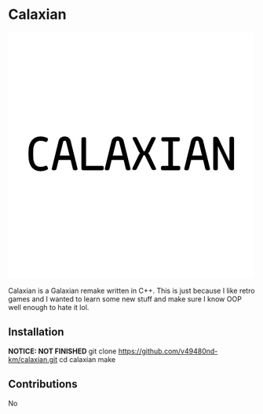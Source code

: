 # Calaxian
![image](../data/calaxian.png)

Calaxian is a Galaxian remake written in C++. This is just because I like retro
games and I wanted to learn some new stuff and make sure I know OOP well enough
to hate it lol.

## Installation
**NOTICE: NOT FINISHED**
git clone https://github.com/v49480nd-km/calaxian.git
cd calaxian
make

## Contributions
No
